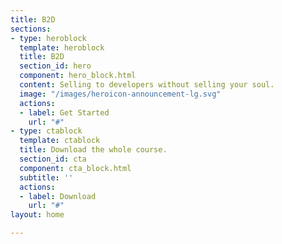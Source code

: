 ```yaml
---
title: B2D
sections:
- type: heroblock
  template: heroblock
  title: B2D
  section_id: hero
  component: hero_block.html
  content: Selling to developers without selling your soul.
  image: "/images/heroicon-announcement-lg.svg"
  actions:
  - label: Get Started
    url: "#"
- type: ctablock
  template: ctablock
  title: Download the whole course.
  section_id: cta
  component: cta_block.html
  subtitle: ''
  actions:
  - label: Download
    url: "#"
layout: home

---
```

